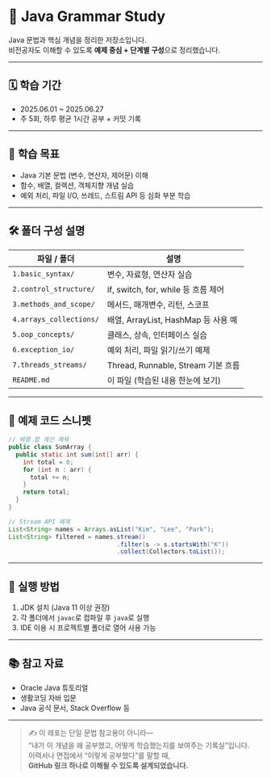 
# 📗 Java Grammar Study

Java 문법과 핵심 개념을 정리한 저장소입니다.  
비전공자도 이해할 수 있도록 **예제 중심 + 단계별 구성**으로 정리했습니다.

---

## 🗓 학습 기간

- 2025.06.01 ~ 2025.06.27  
- 주 5회, 하루 평균 1시간 공부 + 커밋 기록

---

## 🎯 학습 목표

- Java 기본 문법 (변수, 연산자, 제어문) 이해  
- 함수, 배열, 컬렉션, 객체지향 개념 실습  
- 예외 처리, 파일 I/O, 쓰레드, 스트림 API 등 심화 부분 학습

---

## 🛠 폴더 구성 설명

| 파일 / 폴더               | 설명 |
|---------------------------|------|
| `1.basic_syntax/`         | 변수, 자료형, 연산자 실습 |
| `2.control_structure/`    | if, switch, for, while 등 흐름 제어 |
| `3.methods_and_scope/`    | 메서드, 매개변수, 리턴, 스코프 |
| `4.arrays_collections/`   | 배열, ArrayList, HashMap 등 사용 예 |
| `5.oop_concepts/`         | 클래스, 상속, 인터페이스 실습 |
| `6.exception_io/`         | 예외 처리, 파일 읽기/쓰기 예제 |
| `7.threads_streams/`      | Thread, Runnable, Stream 기본 흐름 |
| `README.md`               | 이 파일 (학습된 내용 한눈에 보기) |

---

## 🚀 예제 코드 스니펫

```java
// 배열 합 계산 예제
public class SumArray {
  public static int sum(int[] arr) {
    int total = 0;
    for (int n : arr) {
      total += n;
    }
    return total;
  }
}

// Stream API 예제
List<String> names = Arrays.asList("Kim", "Lee", "Park");
List<String> filtered = names.stream()
                              .filter(s -> s.startsWith("K"))
                              .collect(Collectors.toList());
```

---

## 🔧 실행 방법

1. JDK 설치 (Java 11 이상 권장)  
2. 각 폴더에서 `javac`로 컴파일 후 `java`로 실행  
3. IDE 이용 시 프로젝트별 폴더로 열어 사용 가능

---

## 📚 참고 자료

- Oracle Java 튜토리얼  
- 생활코딩 자바 입문  
- Java 공식 문서, Stack Overflow 등

---

> ✍️ 이 레포는 단일 문법 참고용이 아니라—  
> “내가 이 개념을 왜 공부했고, 어떻게 학습했는지를 보여주는 기록실”입니다.  
> 이력서나 면접에서 “이렇게 공부했다”를 말할 때,  
> **GitHub 링크 하나로 이해될 수 있도록 설계되었습니다.**
